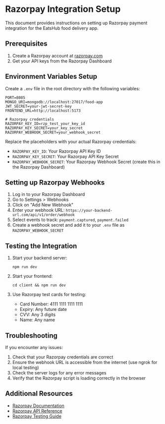 # Razorpay Integration Setup

This document provides instructions on setting up Razorpay payment integration for the EatsHub food delivery app.

## Prerequisites

1. Create a Razorpay account at [razorpay.com](https://razorpay.com)
2. Get your API keys from the Razorpay Dashboard

## Environment Variables Setup

Create a `.env` file in the root directory with the following variables:

```
PORT=8085
MONGO_URI=mongodb://localhost:27017/food-app
JWT_SECRET=your-jwt-secret-key
FRONTEND_URL=http://localhost:5173

# Razorpay credentials
RAZORPAY_KEY_ID=rzp_test_your_key_id
RAZORPAY_KEY_SECRET=your_key_secret
RAZORPAY_WEBHOOK_SECRET=your_webhook_secret
```

Replace the placeholders with your actual Razorpay credentials:

- `RAZORPAY_KEY_ID`: Your Razorpay API Key ID
- `RAZORPAY_KEY_SECRET`: Your Razorpay API Key Secret
- `RAZORPAY_WEBHOOK_SECRET`: Your Razorpay Webhook Secret (create this in the Razorpay Dashboard)

## Setting up Razorpay Webhooks

1. Log in to your Razorpay Dashboard
2. Go to Settings > Webhooks
3. Click on "Add New Webhook"
4. Enter your webhook URL: `https://your-backend-url.com/api/v1/order/webhook`
5. Select events to track: `payment.captured`, `payment.failed`
6. Create a webhook secret and add it to your `.env` file as `RAZORPAY_WEBHOOK_SECRET`

## Testing the Integration

1. Start your backend server:
   ```
   npm run dev
   ```

2. Start your frontend:
   ```
   cd client && npm run dev
   ```

3. Use Razorpay test cards for testing:
   - Card Number: 4111 1111 1111 1111
   - Expiry: Any future date
   - CVV: Any 3 digits
   - Name: Any name

## Troubleshooting

If you encounter any issues:

1. Check that your Razorpay credentials are correct
2. Ensure the webhook URL is accessible from the internet (use ngrok for local testing)
3. Check the server logs for any error messages
4. Verify that the Razorpay script is loading correctly in the browser

## Additional Resources

- [Razorpay Documentation](https://razorpay.com/docs/)
- [Razorpay API Reference](https://razorpay.com/docs/api/)
- [Razorpay Testing Guide](https://razorpay.com/docs/payments/payments/test-card-details/) 